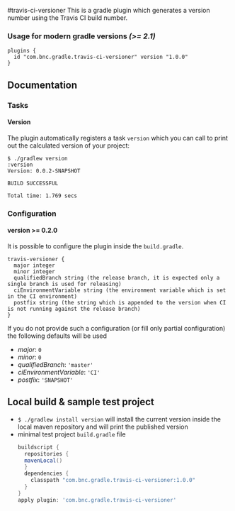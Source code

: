 #travis-ci-versioner
This is a gradle plugin which generates a version number using the Travis CI build number.

### Usage for modern gradle versions _(>= 2.1)_
```
plugins {
  id "com.bnc.gradle.travis-ci-versioner" version "1.0.0"
}
```

## Documentation

### Tasks

#### Version

The plugin automatically registers a task `version` which you can call to print out the calculated version of your project:

```
$ ./gradlew version
:version
Version: 0.0.2-SNAPSHOT

BUILD SUCCESSFUL

Total time: 1.769 secs
```

### Configuration

#### version >= 0.2.0

It is possible to configure the plugin inside the `build.gradle`.

~~~~
travis-versioner {
  major integer
  minor integer
  qualifiedBranch string (the release branch, it is expected only a single branch is used for releasing)
  ciEnvironmentVariable string (the environment variable which is set in the CI environment)
  postfix string (the string which is appended to the version when CI is not running against the release branch)
}

~~~~

If you do not provide such a configuration (or fill only partial configuration) the following defaults will be used
- _major_: `0`
- _minor_: `0`
- _qualifiedBranch_: `'master'`
- _ciEnvironmentVariable_: `'CI'`
- _postfix_: `'SNAPSHOT'`

## Local build & sample test project

- `$ ./gradlew install version` will install the current version inside the local maven repository and will print the published version
- minimal test project `build.gradle` file
  ````gradle
  buildscript {
    repositories {
    mavenLocal()
    }
    dependencies {
      classpath "com.bnc.gradle.travis-ci-versioner:1.0.0"
    }
  }
  apply plugin: 'com.bnc.gradle.travis-ci-versioner'
  ````
